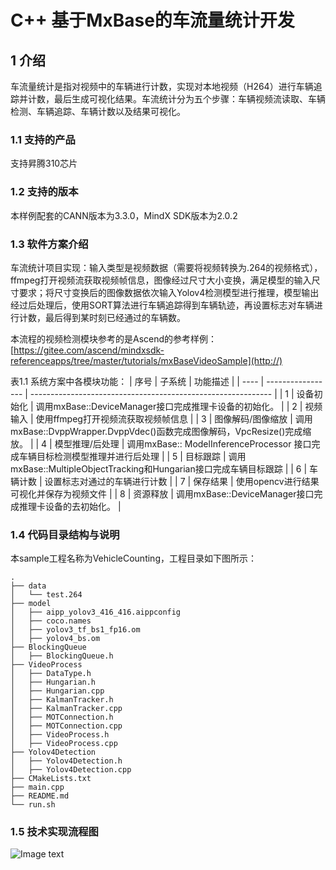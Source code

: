 # C++ 基于MxBase的车流量统计开发
## 1 介绍
车流量统计是指对视频中的车辆进行计数，实现对本地视频（H264）进行车辆追踪并计数，最后生成可视化结果。车流统计分为五个步骤：车辆视频流读取、车辆检测、车辆追踪、车辆计数以及结果可视化。
### 1.1 支持的产品
支持昇腾310芯片
### 1.2 支持的版本
本样例配套的CANN版本为3.3.0，MindX SDK版本为2.0.2
### 1.3 软件方案介绍
车流统计项目实现：输入类型是视频数据（需要将视频转换为.264的视频格式），ffmpeg打开视频流获取视频帧信息，图像经过尺寸大小变换，满足模型的输入尺寸要求；将尺寸变换后的图像数据依次输入Yolov4检测模型进行推理，模型输出经过后处理后，使用SORT算法进行车辆追踪得到车辆轨迹，再设置标志对车辆进行计数，最后得到某时刻已经通过的车辆数。

本流程的视频检测模块参考的是Ascend的参考样例：[https://gitee.com/ascend/mindxsdk-referenceapps/tree/master/tutorials/mxBaseVideoSample](http://)

表1.1 系统方案中各模块功能：
| 序号 | 子系统            | 功能描述                                                     |
| ---- | ----------------- | ------------------------------------------------------------ |
| 1    | 设备初始化        | 调用mxBase::DeviceManager接口完成推理卡设备的初始化。        |
| 2    | 视频输入          | 使用ffmpeg打开视频流获取视频帧信息                                        |
| 3    | 图像解码/图像缩放 | 调用mxBase::DvppWrapper.DvppVdec()函数完成图像解码，VpcResize()完成缩放。 |
| 4    | 模型推理/后处理   | 调用mxBase:: ModelInferenceProcessor 接口完成车辆目标检测模型推理并进行后处理  |
| 5    | 目标跟踪         | 调用mxBase::MultipleObjectTracking和Hungarian接口完成车辆目标跟踪        |
| 6    | 车辆计数         | 设置标志对通过的车辆进行计数                                |
| 7    | 保存结果         | 使用opencv进行结果可视化并保存为视频文件                      |
| 8    | 资源释放         | 调用mxBase::DeviceManager接口完成推理卡设备的去初始化。      |

### 1.4 代码目录结构与说明

本sample工程名称为VehicleCounting，工程目录如下图所示：
```
.
├── data
│   └── test.264
├── model
│   ├── aipp_yolov3_416_416.aippconfig
│   ├── coco.names
│   ├── yolov3_tf_bs1_fp16.om
│   ├── yolov4_bs.om
├── BlockingQueue
│   ├── BlockingQueue.h
├── VideoProcess
│   ├── DataType.h
│   ├── Hungarian.h
│   ├── Hungarian.cpp
│   ├── KalmanTracker.h
│   ├── KalmanTracker.cpp
│   ├── MOTConnection.h
│   ├── MOTConnection.cpp
│   ├── VideoProcess.h
│   ├── VideoProcess.cpp
├── Yolov4Detection
│   ├── Yolov4Detection.h
│   ├── Yolov4Detection.cpp
├── CMakeLists.txt
├── main.cpp
├── README.md
└── run.sh
```



### 1.5 技术实现流程图

![Image text](https://gitee.com/wu-jindge/mindxsdk-referenceapps/edit/master/contrib/VehicleCounting/img/process.JPG)